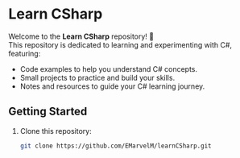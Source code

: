 # Learn CSharp

Welcome to the **Learn CSharp** repository! 🎉  
This repository is dedicated to learning and experimenting with C#, featuring:

- Code examples to help you understand C# concepts.
- Small projects to practice and build your skills.
- Notes and resources to guide your C# learning journey.

## Getting Started

1. Clone this repository:
   ```bash
   git clone https://github.com/EMarvelM/learnCSharp.git
